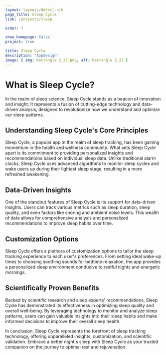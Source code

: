 ```yaml
---
layout: layouts/detail.njk
page_title: Sleep Cycle
link: /projects/sleep

order: 7

show_homepage: false
project: true

title: Sleep Cycle
description: "Appdesign"
image: { img: Rectangle 2_25.png, alt: Rectangle 2_25 }
---
```


# What is Sleep Cycle?

In the realm of sleep science, Sleep Cycle stands as a beacon of innovation and insight. It represents a fusion of cutting-edge technology and data-driven analysis, designed to revolutionize how we understand and optimize our sleep patterns.

## Understanding Sleep Cycle's Core Principles

Sleep Cycle, a popular app in the realm of sleep tracking, has been gaining momentum in the health and wellness community. What sets Sleep Cycle apart is its commitment to providing personalized insights and recommendations based on individual sleep data. Unlike traditional alarm clocks, Sleep Cycle uses advanced algorithms to monitor sleep cycles and wake users up during their lightest sleep stage, resulting in a more refreshed awakening.

## Data-Driven Insights

One of the standout features of Sleep Cycle is its support for data-driven insights. Users can track various metrics such as sleep duration, sleep quality, and even factors like snoring and ambient noise levels. This wealth of data allows for comprehensive analysis and personalized recommendations to improve sleep habits over time.

## Customization Options

Sleep Cycle offers a plethora of customization options to tailor the sleep tracking experience to each user's preferences. From setting ideal wake-up times to choosing soothing sounds for bedtime relaxation, the app provides a personalized sleep environment conducive to restful nights and energetic mornings.

## Scientifically Proven Benefits

Backed by scientific research and sleep experts' recommendations, Sleep Cycle has demonstrated its effectiveness in optimizing sleep quality and overall well-being. By leveraging technology to monitor and analyze sleep patterns, users can gain valuable insights into their sleep habits and make informed decisions to improve their overall sleep health.

In conclusion, Sleep Cycle represents the forefront of sleep tracking technology, offering unparalleled insights, customization, and scientific validation. Embrace a better night's sleep with Sleep Cycle as your trusted companion on the journey to optimal rest and rejuvenation.
